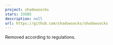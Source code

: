```yaml
---
project: shadowsocks
stars: 33585
description: null
url: https://github.com/shadowsocks/shadowsocks
---
```


Removed according to regulations.
